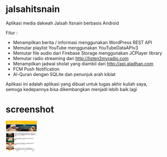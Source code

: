 # jalsahitsnain
Aplikasi media dakwah Jalsah Itsnain berbasis Android

Fitur :
- Menampilkan berita / informasi menggunakan WordPress REST API
- Memutar playlist YouTube menggunakan YouTubeDataAPIv3
- Memutar file audio dari Firebase Storage menggunakan JCPlayer library
- Memutar radio streaming dari http://listen2myradio.com
- Menampilkan jadwal sholat yang diambil dari http://api.aladhan.com
- FCM Push Notification
- Al-Quran dengan SQLite dan penunjuk arah kiblat

Aplikasi ini adalah aplikasi yang dibuat untuk tugas akhir kuliah saya, semoga kedepannya bisa dikembangkan menjadi lebih baik lagi

# screenshot

<img src="https://github.com/akbarnash/jalsahitsnain/blob/master/Screenshot_20200618-024010.jpg" width="100" height="100">
